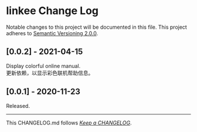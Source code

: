#   linkee Change Log

Notable changes to this project will be documented in this file. This project adheres to [Semantic Versioning 2.0.0](http://semver.org/).

##	[0.0.2] - 2021-04-15

Display colorful online manual.  
更新依赖，以显示彩色联机帮助信息。  

##	[0.0.1] - 2020-11-23

Released.

---
This CHANGELOG.md follows [*Keep a CHANGELOG*](http://keepachangelog.com/).

